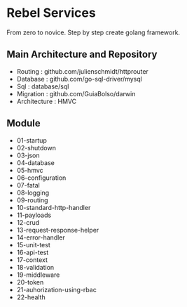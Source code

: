 # Rebel Services
From zero to novice. Step by step create golang framework.

## Main Architecture and Repository
- Routing : github.com/julienschmidt/httprouter
- Database : github.com/go-sql-driver/mysql
- Sql : database/sql
- Migration : github.com/GuiaBolso/darwin
- Architecture : HMVC  

## Module
- 01-startup
- 02-shutdown
- 03-json
- 04-database
- 05-hmvc
- 06-configuration
- 07-fatal
- 08-logging
- 09-routing
- 10-standard-http-handler
- 11-payloads
- 12-crud
- 13-request-response-helper
- 14-error-handler
- 15-unit-test
- 16-api-test
- 17-context
- 18-validation
- 19-middleware
- 20-token
- 21-auhorization-using-rbac
- 22-health